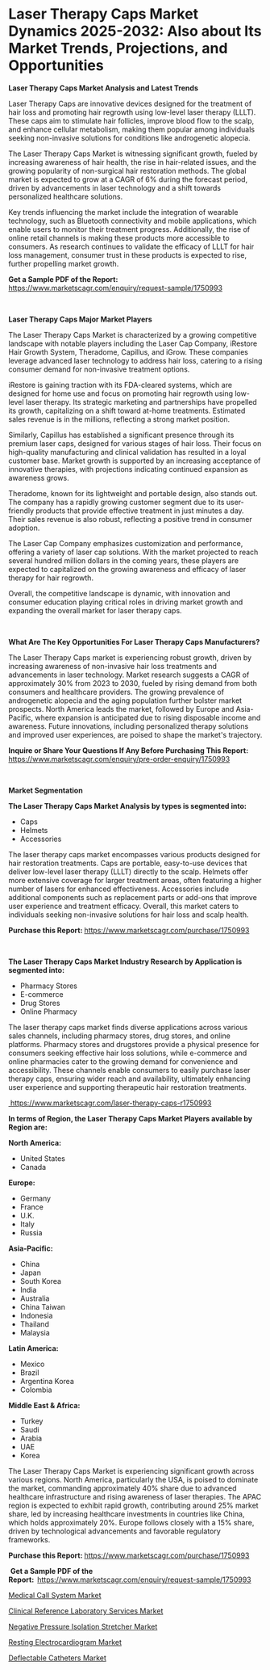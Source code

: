 <p><h1>Laser Therapy Caps Market Dynamics 2025-2032: Also about Its Market Trends, Projections, and Opportunities</h1></p><p><strong>Laser Therapy Caps Market Analysis and Latest Trends</strong></p>
<p><p>Laser Therapy Caps are innovative devices designed for the treatment of hair loss and promoting hair regrowth using low-level laser therapy (LLLT). These caps aim to stimulate hair follicles, improve blood flow to the scalp, and enhance cellular metabolism, making them popular among individuals seeking non-invasive solutions for conditions like androgenetic alopecia.</p><p>The Laser Therapy Caps Market is witnessing significant growth, fueled by increasing awareness of hair health, the rise in hair-related issues, and the growing popularity of non-surgical hair restoration methods. The global market is expected to grow at a CAGR of 6% during the forecast period, driven by advancements in laser technology and a shift towards personalized healthcare solutions.</p><p>Key trends influencing the market include the integration of wearable technology, such as Bluetooth connectivity and mobile applications, which enable users to monitor their treatment progress. Additionally, the rise of online retail channels is making these products more accessible to consumers. As research continues to validate the efficacy of LLLT for hair loss management, consumer trust in these products is expected to rise, further propelling market growth.</p></p>
<p><strong>Get a Sample PDF of the Report:&nbsp;</strong> <a href="https://www.marketscagr.com/enquiry/request-sample/1750993?utm_campaign=2480&utm_medium=2&utm_source=Github&utm_content=ia&utm_term=03032025&utm_id=laser-therapy-caps">https://www.marketscagr.com/enquiry/request-sample/1750993</a></p>
<p>&nbsp;</p>
<p><strong>Laser Therapy Caps Major Market Players</strong></p>
<p><p>The Laser Therapy Caps Market is characterized by a growing competitive landscape with notable players including the Laser Cap Company, iRestore Hair Growth System, Theradome, Capillus, and iGrow. These companies leverage advanced laser technology to address hair loss, catering to a rising consumer demand for non-invasive treatment options.</p><p>iRestore is gaining traction with its FDA-cleared systems, which are designed for home use and focus on promoting hair regrowth using low-level laser therapy. Its strategic marketing and partnerships have propelled its growth, capitalizing on a shift toward at-home treatments. Estimated sales revenue is in the millions, reflecting a strong market position.</p><p>Similarly, Capillus has established a significant presence through its premium laser caps, designed for various stages of hair loss. Their focus on high-quality manufacturing and clinical validation has resulted in a loyal customer base. Market growth is supported by an increasing acceptance of innovative therapies, with projections indicating continued expansion as awareness grows.</p><p>Theradome, known for its lightweight and portable design, also stands out. The company has a rapidly growing customer segment due to its user-friendly products that provide effective treatment in just minutes a day. Their sales revenue is also robust, reflecting a positive trend in consumer adoption.</p><p>The Laser Cap Company emphasizes customization and performance, offering a variety of laser cap solutions. With the market projected to reach several hundred million dollars in the coming years, these players are expected to capitalized on the growing awareness and efficacy of laser therapy for hair regrowth.</p><p>Overall, the competitive landscape is dynamic, with innovation and consumer education playing critical roles in driving market growth and expanding the overall market for laser therapy caps.</p></p>
<p>&nbsp;</p>
<p><strong>What Are The Key Opportunities For Laser Therapy Caps Manufacturers?</strong></p>
<p><p>The Laser Therapy Caps market is experiencing robust growth, driven by increasing awareness of non-invasive hair loss treatments and advancements in laser technology. Market research suggests a CAGR of approximately 30% from 2023 to 2030, fueled by rising demand from both consumers and healthcare providers. The growing prevalence of androgenetic alopecia and the aging population further bolster market prospects. North America leads the market, followed by Europe and Asia-Pacific, where expansion is anticipated due to rising disposable income and awareness. Future innovations, including personalized therapy solutions and improved user experiences, are poised to shape the market's trajectory.</p></p>
<p><strong>Inquire or Share Your Questions If Any Before Purchasing This Report:</strong> <a href="https://www.marketscagr.com/enquiry/pre-order-enquiry/1750993?utm_campaign=2480&utm_medium=2&utm_source=Github&utm_content=ia&utm_term=03032025&utm_id=laser-therapy-caps">https://www.marketscagr.com/enquiry/pre-order-enquiry/1750993</a></p>
<p>&nbsp;</p>
<p><strong>Market Segmentation</strong></p>
<p><strong>The Laser Therapy Caps Market Analysis by types is segmented into:</strong></p>
<p><ul><li>Caps</li><li>Helmets</li><li>Accessories</li></ul></p>
<p><p>The laser therapy caps market encompasses various products designed for hair restoration treatments. Caps are portable, easy-to-use devices that deliver low-level laser therapy (LLLT) directly to the scalp. Helmets offer more extensive coverage for larger treatment areas, often featuring a higher number of lasers for enhanced effectiveness. Accessories include additional components such as replacement parts or add-ons that improve user experience and treatment efficacy. Overall, this market caters to individuals seeking non-invasive solutions for hair loss and scalp health.</p></p>
<p><strong>Purchase this Report:&nbsp;</strong><a href="https://www.marketscagr.com/purchase/1750993?utm_campaign=2480&utm_medium=2&utm_source=Github&utm_content=ia&utm_term=03032025&utm_id=laser-therapy-caps">https://www.marketscagr.com/purchase/1750993</a></p>
<p>&nbsp;</p>
<p><strong>The Laser Therapy Caps Market Industry Research by Application is segmented into:</strong></p>
<p><ul><li>Pharmacy Stores</li><li>E-commerce</li><li>Drug Stores</li><li>Online Pharmacy</li></ul></p>
<p><p>The laser therapy caps market finds diverse applications across various sales channels, including pharmacy stores, drug stores, and online platforms. Pharmacy stores and drugstores provide a physical presence for consumers seeking effective hair loss solutions, while e-commerce and online pharmacies cater to the growing demand for convenience and accessibility. These channels enable consumers to easily purchase laser therapy caps, ensuring wider reach and availability, ultimately enhancing user experience and supporting therapeutic hair restoration treatments.</p></p>
<p><a href="https://www.marketscagr.com/laser-therapy-caps-r1750993?utm_campaign=2480&utm_medium=2&utm_source=Github&utm_content=ia&utm_term=03032025&utm_id=laser-therapy-caps">&nbsp;https://www.marketscagr.com/laser-therapy-caps-r1750993</a></p>
<p><strong>In terms of Region, the Laser Therapy Caps Market Players available by Region are:</strong></p>
<p>
    <p> <strong> North America: </strong>
        <ul>
            <li>United States</li>
            <li>Canada</li>
        </ul>
        </p> 
    <p> <strong> Europe: </strong>
        <ul>
            <li>Germany</li>
            <li>France</li>
            <li>U.K.</li>
            <li>Italy</li>
            <li>Russia</li>
        </ul>
        </p> 
    <p> <strong> Asia-Pacific: </strong>
        <ul>
            <li>China</li>
            <li>Japan</li>
            <li>South Korea</li>
            <li>India</li>
            <li>Australia</li>
            <li>China Taiwan</li>
            <li>Indonesia</li>
            <li>Thailand</li>
            <li>Malaysia</li>
        </ul>
        </p> 
    <p> <strong> Latin America: </strong>
        <ul>
            <li>Mexico</li>
            <li>Brazil</li>
            <li>Argentina Korea</li>
            <li>Colombia</li>
        </ul>
        </p> 
    <p> <strong> Middle East & Africa: </strong>
        <ul>
            <li>Turkey</li>
            <li>Saudi</li>
            <li>Arabia</li>
            <li>UAE</li>
            <li>Korea</li>
        </ul>
    </p>
    </p>
<p><p>The Laser Therapy Caps Market is experiencing significant growth across various regions. North America, particularly the USA, is poised to dominate the market, commanding approximately 40% share due to advanced healthcare infrastructure and rising awareness of laser therapies. The APAC region is expected to exhibit rapid growth, contributing around 25% market share, led by increasing healthcare investments in countries like China, which holds approximately 20%. Europe follows closely with a 15% share, driven by technological advancements and favorable regulatory frameworks.</p></p>
<p><strong>Purchase this Report: </strong><a href="https://www.marketscagr.com/purchase/1750993?utm_campaign=2480&utm_medium=2&utm_source=Github&utm_content=ia&utm_term=03032025&utm_id=laser-therapy-caps">https://www.marketscagr.com/purchase/1750993</a></p>
<p>&nbsp;<strong>Get a Sample PDF of the Report:&nbsp;&nbsp;</strong><a href="https://www.marketscagr.com/enquiry/request-sample/1750993?utm_campaign=2480&utm_medium=2&utm_source=Github&utm_content=ia&utm_term=03032025&utm_id=laser-therapy-caps">https://www.marketscagr.com/enquiry/request-sample/1750993</a></p>
<p><strong></strong></p>
<p><p><a href="https://github.com/tona7vba/Market-Research-Report-List-1/blob/main/medical-call-system-market.md?utm_campaign=2480&utm_medium=2&utm_source=Github&utm_content=ia&utm_term=03032025&utm_id=laser-therapy-caps">Medical Call System Market</a></p><p><a href="https://github.com/janotjuljo/Market-Research-Report-List-1/blob/main/clinical-reference-laboratory-services-market.md?utm_campaign=2480&utm_medium=2&utm_source=Github&utm_content=ia&utm_term=03032025&utm_id=laser-therapy-caps">Clinical Reference Laboratory Services Market</a></p><p><a href="https://github.com/mharielmesa/Market-Research-Report-List-5/blob/main/negative-pressure-isolation-stretcher-market.md?utm_campaign=2480&utm_medium=2&utm_source=Github&utm_content=ia&utm_term=03032025&utm_id=laser-therapy-caps">Negative Pressure Isolation Stretcher Market</a></p><p><a href="https://github.com/taveyasenay/Market-Research-Report-List-1/blob/main/resting-electrocardiogram-market.md?utm_campaign=2480&utm_medium=2&utm_source=Github&utm_content=ia&utm_term=03032025&utm_id=laser-therapy-caps">Resting Electrocardiogram Market</a></p><p><a href="https://github.com/dringals/Market-Research-Report-List-6/blob/main/deflectable-catheters-market.md?utm_campaign=2480&utm_medium=2&utm_source=Github&utm_content=ia&utm_term=03032025&utm_id=laser-therapy-caps">Deflectable Catheters Market</a></p></p>
